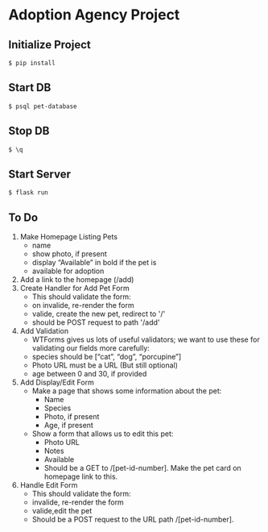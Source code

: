 # Adoption Agency Project

## Initialize Project
    $ pip install
    
## Start DB
    $ psql pet-database
## Stop DB
    $ \q

## Start Server
    $ flask run

## To Do
1. Make Homepage Listing Pets
   - name
   - show photo, if present
   - display “Available” in bold if the pet is
   - available for adoption
2. Add a link to the homepage (/add)
3. Create Handler for Add Pet Form
    - This should validate the form:
    - on invalide, re-render the form
    - valide, create the new pet, redirect to '/'
    - should be POST request to path '/add'
4. Add Validation
   - WTForms gives us lots of useful validators; we want to use these for validating our fields more carefully:
   - species should be [“cat”, “dog”, “porcupine”]
   - Photo URL must be a URL (But still optional)
   - age between 0 and 30, if provided
5. Add Display/Edit Form
    - Make a page that shows some information about the pet:
      - Name
      - Species
      - Photo, if present
      - Age, if present
    - Show a form that allows us to edit this pet:
         - Photo URL
         - Notes
         - Available
         - Should be a GET to /[pet-id-number]. Make the pet card on homepage link to this.
6. Handle Edit Form
    - This should validate the form:
    - invalide, re-render the form
    - valide,edit the pet
    - Should be a POST request to the URL path /[pet-id-number].




